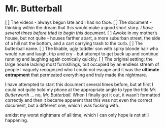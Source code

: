 # Mr. Butterball

[ ] The videos - always begun late and I had no face. 
[ ] The document - thinking within the dream that this would make a good short story. *I have several times before tried to begin this document*.
[ ] Awoke in my mother’s house, but not quite - houses farther apart, a more suburban street, the side of a hill not the bottom, and a cart carrying trash to the curb.
[ ] The butterball name.
[ ] The likable, ugly toddler son with spiky blonde hair who would run and laugh, trip and cry - but attempt to get back up and continue running and laughing again comically quickly. 
[ ] The original setting: the large house lacking most furnishings, but occupied by an endless stream of people I vaguely recognized who I could not escape and it was the **ultimate entrapment** that permeated everything and truly made the nightmare. 

I have attempted to start this document several times before, but at first I could not quite hold my phone at the appropriate angle to type the title *Mr. Butterworth* … no, *Mr. Butterball.* When I finally got it out, it wasn’t formatted correctly and then it became apparent that this was not even the correct document, but a different one, which I was fucking with.

amidst my worst nightmare of all time, which I can only hope is not still happening. 

